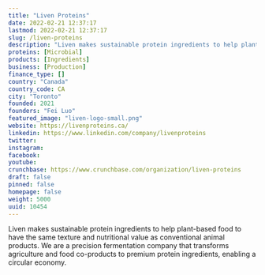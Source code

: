 ```yaml
---
title: "Liven Proteins"
date: 2022-02-21 12:37:17
lastmod: 2022-02-21 12:37:17
slug: /liven-proteins
description: "Liven makes sustainable protein ingredients to help plant-based food to have the same texture and nutritional value as conventional animal products. We are a precision fermentation company that transforms agriculture and food co-products to premium protein ingredients, enabling a circular economy."
proteins: [Microbial]
products: [Ingredients]
business: [Production]
finance_type: []
country: "Canada"
country_code: CA
city: "Toronto"
founded: 2021
founders: "Fei Luo"
featured_image: "liven-logo-small.png"
website: https://livenproteins.ca/
linkedin: https://www.linkedin.com/company/livenproteins
twitter: 
instagram: 
facebook: 
youtube: 
crunchbase: https://www.crunchbase.com/organization/liven-proteins
draft: false
pinned: false
homepage: false
weight: 5000
uuid: 10454
---
```

Liven makes sustainable protein ingredients to help plant-based food to have the same texture and nutritional value as conventional animal products. We are a precision fermentation company that transforms agriculture and food co-products to premium protein ingredients, enabling a circular economy.
